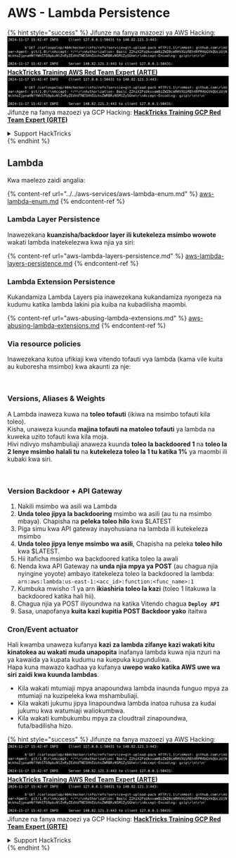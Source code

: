 # AWS - Lambda Persistence

{% hint style="success" %}
Jifunze na fanya mazoezi ya AWS Hacking:<img src="../../../../.gitbook/assets/image (1).png" alt="" data-size="line">[**HackTricks Training AWS Red Team Expert (ARTE)**](https://training.hacktricks.xyz/courses/arte)<img src="../../../../.gitbook/assets/image (1).png" alt="" data-size="line">\
Jifunze na fanya mazoezi ya GCP Hacking: <img src="../../../../.gitbook/assets/image (2).png" alt="" data-size="line">[**HackTricks Training GCP Red Team Expert (GRTE)**<img src="../../../../.gitbook/assets/image (2).png" alt="" data-size="line">](https://training.hacktricks.xyz/courses/grte)

<details>

<summary>Support HackTricks</summary>

* Angalia [**mpango wa usajili**](https://github.com/sponsors/carlospolop)!
* **Jiunge na** 💬 [**kikundi cha Discord**](https://discord.gg/hRep4RUj7f) au [**kikundi cha telegram**](https://t.me/peass) au **tufuatilie** kwenye **Twitter** 🐦 [**@hacktricks\_live**](https://twitter.com/hacktricks\_live)**.**
* **Shiriki mbinu za hacking kwa kuwasilisha PRs kwa** [**HackTricks**](https://github.com/carlospolop/hacktricks) na [**HackTricks Cloud**](https://github.com/carlospolop/hacktricks-cloud) repos za github.

</details>
{% endhint %}

## Lambda

Kwa maelezo zaidi angalia:

{% content-ref url="../../aws-services/aws-lambda-enum.md" %}
[aws-lambda-enum.md](../../aws-services/aws-lambda-enum.md)
{% endcontent-ref %}

### Lambda Layer Persistence

Inawezekana **kuanzisha/backdoor layer ili kutekeleza msimbo wowote** wakati lambda inatekelezwa kwa njia ya siri:

{% content-ref url="aws-lambda-layers-persistence.md" %}
[aws-lambda-layers-persistence.md](aws-lambda-layers-persistence.md)
{% endcontent-ref %}

### Lambda Extension Persistence

Kukandamiza Lambda Layers pia inawezekana kukandamiza nyongeza na kudumu katika lambda lakini pia kuiba na kubadilisha maombi.

{% content-ref url="aws-abusing-lambda-extensions.md" %}
[aws-abusing-lambda-extensions.md](aws-abusing-lambda-extensions.md)
{% endcontent-ref %}

### Via resource policies

Inawezekana kutoa ufikiaji kwa vitendo tofauti vya lambda (kama vile kuita au kuboresha msimbo) kwa akaunti za nje:

<figure><img src="../../../../.gitbook/assets/image (255).png" alt=""><figcaption></figcaption></figure>

### Versions, Aliases & Weights

A Lambda inaweza kuwa na **toleo tofauti** (ikiwa na msimbo tofauti kila toleo).\
Kisha, unaweza kuunda **majina tofauti na matoleo tofauti** ya lambda na kuweka uzito tofauti kwa kila moja.\
Hivi ndivyo mshambuliaji anaweza kuunda **toleo la backdoored 1** na **toleo la 2 lenye msimbo halali tu** na **kutekeleza toleo la 1 tu katika 1%** ya maombi ili kubaki kwa siri.

<figure><img src="../../../../.gitbook/assets/image (120).png" alt=""><figcaption></figcaption></figure>

### Version Backdoor + API Gateway

1. Nakili msimbo wa asili wa Lambda
2. **Unda toleo jipya la backdooring** msimbo wa asili (au tu na msimbo mbaya). Chapisha na **peleka toleo hilo** kwa $LATEST
1. Piga simu kwa API gateway inayohusiana na lambda ili kutekeleza msimbo
3. **Unda toleo jipya lenye msimbo wa asili**, Chapisha na peleka **toleo hilo** kwa $LATEST.
1. Hii itaficha msimbo wa backdoored katika toleo la awali
4. Nenda kwa API Gateway na **unda njia mpya ya POST** (au chagua njia nyingine yoyote) ambayo itatekeleza toleo la backdoored la lambda: `arn:aws:lambda:us-east-1:<acc_id>:function:<func_name>:1`
1. Kumbuka mwisho :1 ya arn **ikiashiria toleo la kazi** (toleo 1 litakuwa la backdoored katika hali hii).
5. Chagua njia ya POST iliyoundwa na katika Vitendo chagua **`Deploy API`**
6. Sasa, unapofanya **kuita kazi kupitia POST Backdoor yako** itaitwa

### Cron/Event actuator

Hali kwamba unaweza kufanya **kazi za lambda zifanye kazi wakati kitu kinatokea au wakati muda unapopita** inafanya lambda kuwa njia nzuri na ya kawaida ya kupata kudumu na kuepuka kugunduliwa.\
Hapa kuna mawazo kadhaa ya kufanya **uwepo wako katika AWS uwe wa siri zaidi kwa kuunda lambdas**.

* Kila wakati mtumiaji mpya anapoundwa lambda inaunda funguo mpya za mtumiaji na kuzipeleka kwa mshambuliaji.
* Kila wakati jukumu jipya linapoundwa lambda inatoa ruhusa za kudai jukumu kwa watumiaji waliokumbwa.
* Kila wakati kumbukumbu mpya za cloudtrail zinapoundwa, futa/badilisha hizo. 

{% hint style="success" %}
Jifunze na fanya mazoezi ya AWS Hacking:<img src="../../../../.gitbook/assets/image (1).png" alt="" data-size="line">[**HackTricks Training AWS Red Team Expert (ARTE)**](https://training.hacktricks.xyz/courses/arte)<img src="../../../../.gitbook/assets/image (1).png" alt="" data-size="line">\
Jifunze na fanya mazoezi ya GCP Hacking: <img src="../../../../.gitbook/assets/image (2).png" alt="" data-size="line">[**HackTricks Training GCP Red Team Expert (GRTE)**<img src="../../../../.gitbook/assets/image (2).png" alt="" data-size="line">](https://training.hacktricks.xyz/courses/grte)

<details>

<summary>Support HackTricks</summary>

* Angalia [**mpango wa usajili**](https://github.com/sponsors/carlospolop)!
* **Jiunge na** 💬 [**kikundi cha Discord**](https://discord.gg/hRep4RUj7f) au [**kikundi cha telegram**](https://t.me/peass) au **tufuatilie** kwenye **Twitter** 🐦 [**@hacktricks\_live**](https://twitter.com/hacktricks\_live)**.**
* **Shiriki mbinu za hacking kwa kuwasilisha PRs kwa** [**HackTricks**](https://github.com/carlospolop/hacktricks) na [**HackTricks Cloud**](https://github.com/carlospolop/hacktricks-cloud) repos za github.

</details>
{% endhint %}
